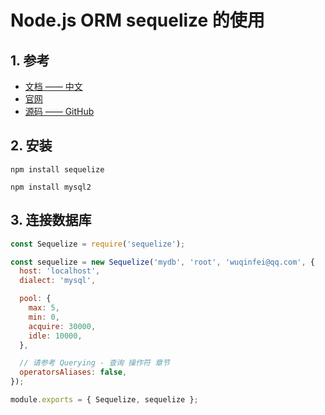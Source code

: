 # Node.js ORM sequelize 的使用

## 1. 参考

* [文档 —— 中文](https://demopark.github.io/sequelize-docs-Zh-CN/)
* [官网](http://docs.sequelizejs.com/)
* [源码 —— GitHub](https://github.com/sequelize/sequelize)

## 2. 安装

```shell
npm install sequelize  

npm install mysql2
```

## 3. 连接数据库

```javascript
const Sequelize = require('sequelize');

const sequelize = new Sequelize('mydb', 'root', 'wuqinfei@qq.com', {
  host: 'localhost',
  dialect: 'mysql',

  pool: {
    max: 5,
    min: 0,
    acquire: 30000,
    idle: 10000,
  },

  // 请参考 Querying - 查询 操作符 章节
  operatorsAliases: false,
});

module.exports = { Sequelize, sequelize };

```
